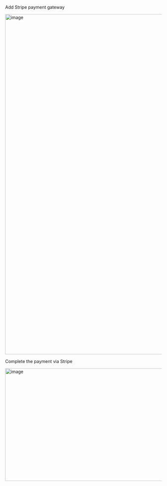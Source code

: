 Add Stripe payment gateway

<img width="1700" height="1093" alt="image" src="https://github.com/user-attachments/assets/f9d21661-a028-485f-9872-35fa3c22eb9f" />

Complete the payment via Stripe 

<img width="907" height="362" alt="image" src="https://github.com/user-attachments/assets/52c8ee3c-0633-4e13-8791-e41f134e9377" />


